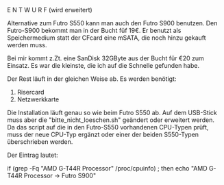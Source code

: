 E N T W U R F (wird erweitert)

Alternative zum Futro S550 kann man auch den Futro S900 benutzen. Den Futro-S900 bekommt man in der Bucht füf 19€. Er benutzt als Speichermedium statt der CFcard eine mSATA, die noch hinzu gekauft werden muss.

Bei mir kommt z.Zt. eine SanDisk 32GByte aus der Bucht für €20 zum Einsatz. Es war die kleinste, die ich auf die Schnelle gefunden habe.

Der Rest läuft in der gleichen Weise ab. Es werden benötigt:

1. Risercard
2. Netzwerkkarte

Die Installation läuft genau so wie beim Futro S550 ab. Auf dem USB-Stick muss aber die "bitte_nicht_loeschen.sh" geändert oder erweitert werden. Da das script auf die in den Futro-S550 vorhandenen CPU-Typen prüft, muss der neue CPU-Typ ergänzt oder einer der beiden S550-Typen überschrieben werden.

Der Eintrag lautet:

if (grep -Fq "AMD G-T44R Processor" /proc/cpuinfo) ; then
  echo "AMD G-T44R Processor -> Futro S900"